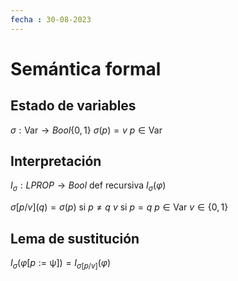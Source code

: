 ```yaml
---
fecha : 30-08-2023
---
```

# Semántica formal

## Estado de variables
$\sigma : \textrm{Var} \rightarrow Bool \{0,1\}$
$\sigma(p) = v$
$p \in \textrm{Var}$
## Interpretación
$I_{\sigma} : LPROP \rightarrow Bool$
def recursiva $I_{\sigma}(\varphi)$

$\sigma[p/v](q)= \sigma(p)$ si $p \neq q$
			   $v$ si $p = q$
$p \in \textrm{Var}$
$v \in \{0,1\}$

## Lema de sustitución
$I_{\sigma}(\varphi[p:=\uppsi]) = I_{\sigma[p/v]}(\varphi)$

